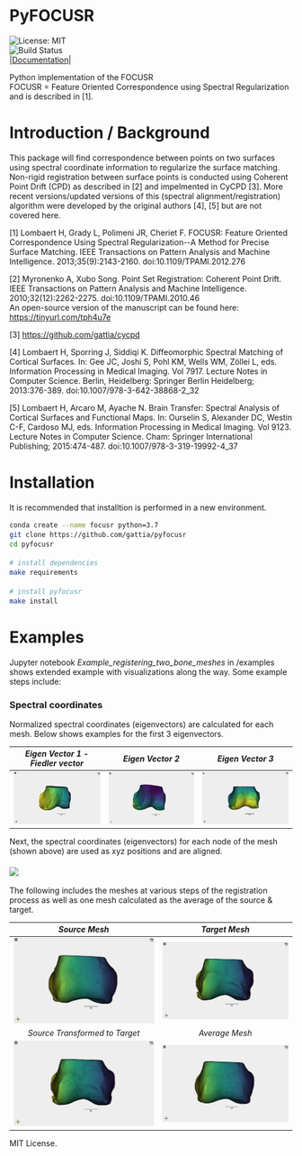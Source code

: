 # PyFOCUSR
![License: MIT](https://img.shields.io/badge/License-MIT-blue.svg)<br>
![Build Status](https://github.com/gattia/pyfocusr/actions/workflows/build-test.yml/badge.svg?branch=master)<br>
|[Documentation](https://anthonygattiphd.com/pyfocusr/)|

Python implementation of the FOCUSR <br>
FOCUSR = Feature Oriented Correspondence using Spectral Regularization and is described in [1]. 

# Introduction / Background

This package will find correspondence between points on two surfaces using spectral coordinate information to regularize the surface matching. Non-rigid registration between surface points is conducted using Coherent Point Drift (CPD) as described in [2] and impelmented in CyCPD [3]. More recent versions/updated versions of this (spectral alignment/registration) algorithm were developed by the original authors [4], [5] but are not covered here. 

[1] Lombaert H, Grady L, Polimeni JR, Cheriet F. FOCUSR: Feature Oriented Correspondence Using Spectral Regularization--A Method for Precise Surface Matching. IEEE Transactions on Pattern Analysis and Machine Intelligence. 2013;35(9):2143-2160. doi:10.1109/TPAMI.2012.276<br>

[2] Myronenko A, Xubo Song. Point Set Registration: Coherent Point Drift. IEEE Transactions on Pattern Analysis and Machine Intelligence. 2010;32(12):2262-2275. doi:10.1109/TPAMI.2010.46<br>
    An open-source version of the manuscript can be found here: https://tinyurl.com/tph4u7e<br>

[3] https://github.com/gattia/cycpd<br>

[4] Lombaert H, Sporring J, Siddiqi K. Diffeomorphic Spectral Matching of Cortical Surfaces. In: Gee JC, Joshi S, Pohl KM, Wells WM, Zöllei L, eds. Information Processing in Medical Imaging. Vol 7917. Lecture Notes in Computer Science. Berlin, Heidelberg: Springer Berlin Heidelberg; 2013:376-389. doi:10.1007/978-3-642-38868-2_32 <br>

[5] Lombaert H, Arcaro M, Ayache N. Brain Transfer: Spectral Analysis of Cortical Surfaces and Functional Maps. In: Ourselin S, Alexander DC, Westin C-F, Cardoso MJ, eds. Information Processing in Medical Imaging. Vol 9123. Lecture Notes in Computer Science. Cham: Springer International Publishing; 2015:474-487. doi:10.1007/978-3-319-19992-4_37


# Installation
It is recommended that installtion is performed in a new environment. 

```bash
conda create --name focusr python=3.7
git clone https://github.com/gattia/pyfocusr
cd pyfocusr

# install dependencies
make requirements

# install pyfocusr
make install
```

# Examples

Jupyter notebook *Example_registering_two_bone_meshes*  in /examples shows extended example with visualizations along the way. Some example steps include:

### Spectral coordinates
Normalized spectral coordinates (eigenvectors) are calculated for each mesh. Below shows examples for the first 3 eigenvectors. 


| *Eigen Vector 1 - Fiedler vector*    | *Eigen Vector 2*           | *Eigen Vector 3*           |
| :---:                               | :---:                      | :---:                      |
|![](https://raw.githubusercontent.com/gattia/pyfocusr/master/images/eig_vec_1_fiedler.png)   | ![](https://raw.githubusercontent.com/gattia/pyfocusr/master/images/eig_vec_2.png) | ![](https://raw.githubusercontent.com/gattia/pyfocusr/master/images/eig_vec_3.png) |


Next, the spectral coordinates (eigenvectors) for each node of the mesh (shown above) are used as xyz positions and are aligned. 
#### 
![](https://raw.githubusercontent.com/gattia/pyfocusr/master/images/ezgif.com-gif-maker.gif)


The following includes the meshes at various steps of the registration process as well as one mesh calculated as the average of the source & target. 

|*Source Mesh* | *Target Mesh* |
|:---:       |:---:        |
|![](https://raw.githubusercontent.com/gattia/pyfocusr/master/images/source.png)   | ![](https://raw.githubusercontent.com/gattia/pyfocusr/master/images/target.png) |
|*Source Transformed to Target*               | *Average Mesh*                |
| ![](https://raw.githubusercontent.com/gattia/pyfocusr/master/images/mesh_transformed_to_target.png) | ![](https://raw.githubusercontent.com/gattia/pyfocusr/master/images/average_mesh.png) |


MIT License.
